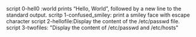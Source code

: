  script 0-hell0 :world prints “Hello, World”, followed by a new line to the standard output.
scritp 1-confused_smiley: print a smiley face with escape character
script 2-hellofile:Display the content of the /etc/passwd file.
script 3-twofiles: "Display the content of /etc/passwd and /etc/hosts"
